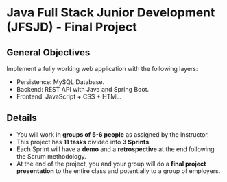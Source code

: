 # Java Full Stack Junior Development (JFSJD) - Final Project

## **General Objectives**

Implement a fully working web application with the following layers:

* Persistence: MySQL Database.
* Backend: REST API with Java and Spring Boot. 
* Frontend: JavaScript + CSS + HTML.

## **Details**

* You will work in **groups of 5-6 people** as assigned by the instructor. 
* This project has **11 tasks** divided into **3 Sprints**.
* Each Sprint will have a **demo** and a **retrospective** at the end following the Scrum methodology.
* At the end of the project, you and your group will do a **final project presentation** to the entire class and potentially to a group of employers.
